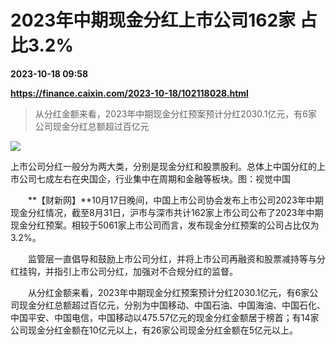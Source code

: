 # 2023年中期现金分红上市公司162家 占比3.2%

**2023-10-18 09:58**

**https://finance.caixin.com/2023-10-18/102118028.html**

> 从分红金额来看，2023年中期现金分红预案预计分红2030.1亿元，有6家公司现金分红总额超过百亿元

  

![](https://img.caixin.com/2023-10-18/169761972213939_840_560.jpg)

上市公司分红一般分为两大类，分别是现金分红和股票股利。总体上中国分红的上市公司七成左右在央国企，行业集中在周期和金融等板块。图：视觉中国

  

　　**【财新网】**10月17日晚间，中国上市公司协会发布上市公司2023年中期现金分红情况，截至8月31日，沪市与深市共计162家上市公司公布了2023年中期现金分红预案。相较于5061家上市公司而言，发布现金分红预案的公司占比仅为3.2%。

　　监管层一直倡导和鼓励上市公司分红，并将上市公司再融资和股票减持等与分红挂钩，并指引上市公司分红，加强对不合规分红的监督。

　　从分红金额来看，2023年中期现金分红预案预计分红2030.1亿元，有6家公司现金分红总额超过百亿元，分别为中国移动、中国石油、中国海油、中国石化、中国平安、中国电信，中国移动以475.57亿元的现金分红金额居于榜首；有14家公司现金分红金额在10亿元以上，有26家公司现金分红金额在5亿元以上。